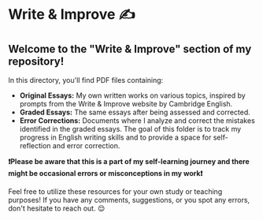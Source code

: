 # Write & Improve ✍️
## Welcome to the "Write & Improve" section of my repository!

In this directory, you'll find PDF files containing:

- **Original Essays:** My own written works on various topics, inspired by prompts from the Write & Improve website by Cambridge English.
- **Graded Essays:** The same essays after being assessed and corrected.
- **Error Corrections:** Documents where I analyze and correct the mistakes identified in the graded essays.
The goal of this folder is to track my progress in English writing skills and to provide a space for self-reflection and error correction.

**❗Please be aware that this is a part of my self-learning journey and there might be occasional errors or misconceptions in my work❗**

Feel free to utilize these resources for your own study or teaching purposes! If you have any comments, suggestions, or you spot any errors, don't hesitate to reach out. 😌
